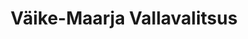 ---
title: Väike-Maarja Vallavalitsus
maintainer_name: Urmas Reinart
maintainer_email: urmas.reinart@v-maarja.ee
description: ''
---